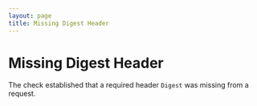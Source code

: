 ```yaml
---
layout: page
title: Missing Digest Header
---
```


# Missing Digest Header

The check established that a required header `Digest` was missing from a request.
